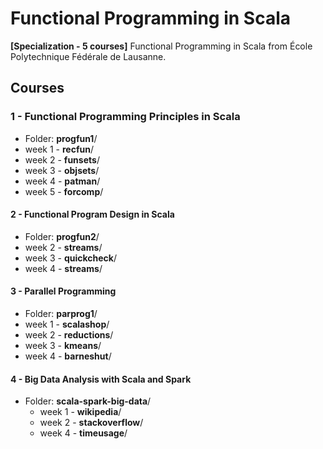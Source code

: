 # Functional Programming in Scala
**[Specialization - 5 courses]** Functional Programming in Scala from École Polytechnique Fédérale de Lausanne.

## Courses

### 1 - Functional Programming Principles in Scala

- Folder: **progfun1**/
 - week 1 - **recfun**/
 - week 2 - **funsets**/
 - week 3 - **objsets**/
 - week 4 - **patman**/
 - week 5 - **forcomp**/


#### 2 - Functional Program Design in Scala

- Folder: **progfun2**/
 - week 2 - **streams**/
 - week 3 - **quickcheck**/
 - week 4 - **streams**/


#### 3 - Parallel Programming

- Folder: **parprog1**/
 - week 1 - **scalashop**/
 - week 2 - **reductions**/
 - week 3 - **kmeans**/
 - week 4 - **barneshut**/

#### 4 - Big Data Analysis with Scala and Spark

- Folder: **scala-spark-big-data**/
    - week 1 - **wikipedia**/
    - week 2 - **stackoverflow**/
    - week 4 - **timeusage**/





